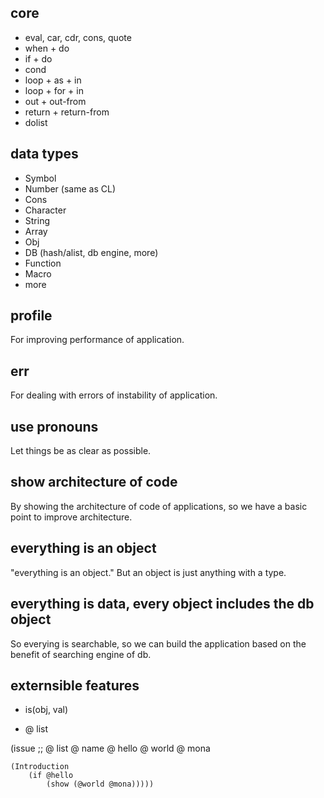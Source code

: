 ## core
- eval, car, cdr, cons, quote
- when + do
- if + do
- cond
- loop + as + in
- loop + for + in
- out + out-from
- return + return-from
- dolist


## data types
- Symbol 
- Number (same as CL)
- Cons 
- Character 
- String 
- Array 
- Obj 
- DB (hash/alist, db engine, more)
- Function 
- Macro 
- more

## profile
For improving performance of application.

## err
For dealing with errors of instability of application.

## use pronouns
Let things be as clear as possible.

## show architecture of code
By showing the architecture of code of applications, so we have a basic point to improve architecture.

## everything is an object
"everything is an object." But an object is just anything with a type.

## everything is data, every object includes the db object
So everying is searchable, so we can build the application based on the benefit of searching engine of db.

## externsible features

- is(obj, val)

- @ list

(issue
	;; @ list
	@ name
	@ hello
	@ world
	@ mona
	
	(Introduction
		(if @hello 
			(show (@world @mona)))))        
        


